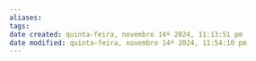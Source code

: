 ```yaml
---
aliases: 
tags: 
date created: quinta-feira, novembro 14º 2024, 11:13:51 pm
date modified: quinta-feira, novembro 14º 2024, 11:54:10 pm
---
```


